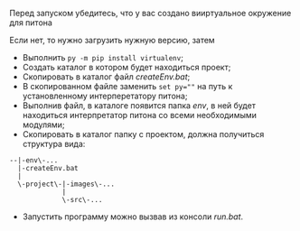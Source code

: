 Перед запуском убедитесь, что у вас создано вииртуальное окружение для питона

Если нет, то нужно загрузить нужную версию, затем 

* Выполнить `py -m pip install virtualenv`;
* Создать каталог в котором будет находиться проект;
* Скопировать в каталог файл _createEnv.bat_;
* В скопированном файле заменить `set py=""` на путь к установленному интерперетатору питона;
* Выполнив файл, в каталоге появится папка _env_, в ней будет находиться интерпретатор питона со всеми необходимыми модулями;
* Скопировать в каталог папку с проектом, должна получиться структура вида:
```
--|-env\-...
  |-createEnv.bat
  |
  \-project\-|-images\-...
             |
             \-src\-...
```
* Запустить программу можно вызвав из консоли _run.bat_.
